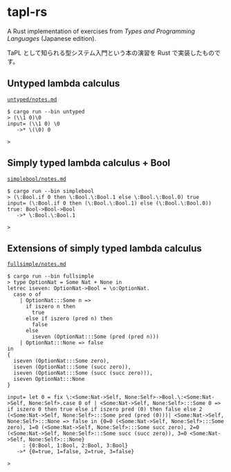 # tapl-rs

A Rust implementation of exercises from _Types and Programming Languages_ (Japanese edition).

TaPL として知られる型システム入門という本の演習を Rust で実装したものです。

## Untyped lambda calculus

[`untyped/notes.md`](https://github.com/kisepichu/tapl-rs/tree/main/untyped/notes.md)

```
$ cargo run --bin untyped
> (\\1 0)\0
input= (\\1 0) \0
   ->* \(\0) 0

>
```

## Simply typed lambda calculus + Bool

[`simplebool/notes.md`](https://github.com/kisepichu/tapl-rs/tree/main/simplebool/notes.md)

```
$ cargo run --bin simplebool
> (\:Bool.if 0 then \:Bool.\:Bool.1 else \:Bool.\:Bool.0) true
input= (\:Bool.if 0 then (\:Bool.\:Bool.1) else (\:Bool.\:Bool.0)) true: Bool->Bool->Bool
   ->* \:Bool.\:Bool.1

>
```

## Extensions of simply typed lambda calculus

[`fullsimple/notes.md`](https://https://github.com/kisepichu/tapl-rs/tree/main/fullsimple/notes.md)

```
$ cargo run --bin fullsimple
> type OptionNat = Some Nat + None in
letrec iseven: OptionNat->Bool = \o:OptionNat.
  case o of
    | OptionNat:::Some n =>
      if iszero n then
        true
      else if iszero (pred n) then
        false
      else
        iseven (OptionNat:::Some (pred (pred n)))
    | OptionNat:::None => false
in
{
  iseven (OptionNat:::Some zero),
  iseven (OptionNat:::Some (succ zero)),
  iseven (OptionNat:::Some (succ (succ zero))),
  iseven OptionNat:::None
}

input= let 0 = fix \:<Some:Nat->Self, None:Self>->Bool.\:<Some:Nat->Self, None:Self>.case 0 of | <Some:Nat->Self, None:Self>:::Some 0 => if iszero 0 then true else if iszero pred (0) then false else 2 (<Some:Nat->Self, None:Self>:::Some pred (pred (0)))| <Some:Nat->Self, None:Self>:::None => false in {0=0 (<Some:Nat->Self, None:Self>:::Some zero), 1=0 (<Some:Nat->Self, None:Self>:::Some succ zero), 2=0 (<Some:Nat->Self, None:Self>:::Some succ (succ zero)), 3=0 <Some:Nat->Self, None:Self>:::None}
     : {0:Bool, 1:Bool, 2:Bool, 3:Bool}
   ->* {0=true, 1=false, 2=true, 3=false}

>
```
